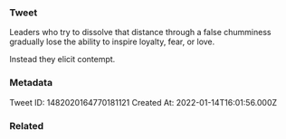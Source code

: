 ### Tweet
Leaders who try to dissolve that distance through a false chumminess gradually lose the ability to inspire loyalty, fear, or love.

Instead they elicit contempt.

### Metadata
Tweet ID: 1482020164770181121
Created At: 2022-01-14T16:01:56.000Z

### Related

